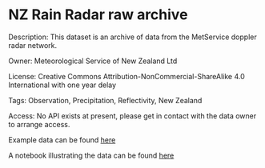 # NZ Rain Radar raw archive

Description: This dataset is an archive of data from the MetService doppler radar network.

Owner: Meteorological Service of New Zealand Ltd

License: Creative Commons Attribution-NonCommercial-ShareAlike 4.0 International with one year delay

Tags: Observation, Precipitation, Reflectivity, New Zealand

Access: No API exists at present, please get in contact with the data owner to arrange access.

Example data can be found [here](https://github.com/metocean/TAIAO/tree/master/data_connectors/nzradar_connector/sample_data)

A notebook illustrating the data can be found [here](https://github.com/metocean/TAIAO/blob/master/data_connectors/nzradar_connector/NZ%20Radar%20connector.ipynb)

